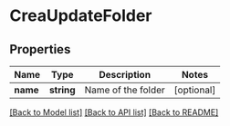 # CreaUpdateFolder

## Properties
Name | Type | Description | Notes
------------ | ------------- | ------------- | -------------
**name** | **string** | Name of the folder | [optional] 

[[Back to Model list]](../../README.md#documentation-for-models) [[Back to API list]](../../README.md#documentation-for-api-endpoints) [[Back to README]](../../README.md)


